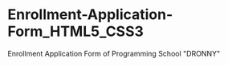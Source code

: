 # Enrollment-Application-Form_HTML5_CSS3
Enrollment Application Form of Programming School "DRONNY"
